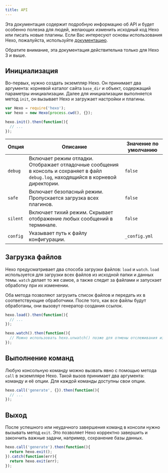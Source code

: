 ```yaml
---
title: API
---
```

Эта документация содержит подробную информацию об API и будет особенно полезна для людей, желающих изменить исходный код Hexo или писать новые плагины. Если Вас интересуют основы использования Hexo, пожалуйста, используйте [документацию](../docs).

Обратите внимание, эта документация действительна только для Hexo 3 и выше.

## Инициализация

Во-первых, нужно создать экземпляр Hexo. Он принимает два аргумента: корневой каталог сайта `base_dir` и объект, содержащий параметры инициализации. Далее для инициализации выполняется метод `init`, он вызывает Hexo и загружает настройки и плагины.

``` js
var Hexo = require('hexo');
var hexo = new Hexo(process.cwd(), {});

hexo.init().then(function(){
  // ...
});
```

Опция | Описание | Значение по умолчанию
--- | --- | ---
`debug` | Включает режим отладки. Отображает отладочные сообщения в консоль и сохраняет в файл `debug.log`, находящийся в корневой директории. | `false`
`safe` | Включает безопасный режим. Пропускается загрузка всех плагинов. | `false`
`silent` | Включает тихий режим. Скрывает отображение любых сообщений в терминале. | `false`
`config` | Указывает путь к файлу конфигурации. | `_config.yml`

## Загрузка файлов

Hexo предусматривает два способа загрузки файлов: `load` и `watch`. `load` используется для загрузки всех файлов из исходной папки и данных темы. `watch` делает то же самое, а также следит за файлами и запускает обработку при их изменении.

Оба метода позволяют загрузить список файлов и передать их в соответствующие обработчики. После того, как все файлы будут обработаны, они вызовут генератор создания ссылок.

``` js
hexo.load().then(function(){
  // ...
});

hexo.watch().then(function(){
  // Можно использовать hexo.unwatch() позже для отмены отслеживания изменений в файлах.
});
```

## Выполнение команд

Любую консольную команду можно вызвать явно с помощью метода `call` в экземпляре Hexo. Такой вызов принимает два аргумента: команду и её опции. Для каждой команды доступны свои опции.

``` js
hexo.call('generate', {}).then(function(){
  // ...
});
```

## Выход

После успешного или неудачного завершения команд в консоли нужно вызывать метод `exit`. Это позволяет Hexo корректно завершить и закончить важные задачи, например, сохранение базы данных.

``` js
hexo.call('generate').then(function(){
  return hexo.exit();
}).catch(function(err){
  return hexo.exit(err);
});
```
